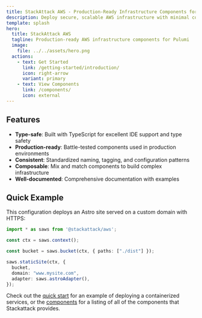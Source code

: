 ```yaml
---
title: StackAttack AWS - Production-Ready Infrastructure Components for Pulumi
description: Deploy secure, scalable AWS infrastructure with minimal code. TypeScript components for VPC, ECS, RDS, S3, and more. Infrastructure as code made simple.
template: splash
hero:
  title: StackAttack AWS
  tagline: Production-ready AWS infrastructure components for Pulumi
  image:
    file: ../../assets/hero.png
  actions:
    - text: Get Started
      link: /getting-started/introduction/
      icon: right-arrow
      variant: primary
    - text: View Components
      link: /components/
      icon: external
---
```


## Features

- **Type-safe**: Built with TypeScript for excellent IDE support and type safety
- **Production-ready**: Battle-tested components used in production environments  
- **Consistent**: Standardized naming, tagging, and configuration patterns
- **Composable**: Mix and match components to build complex infrastructure
- **Well-documented**: Comprehensive documentation with examples

## Quick Example

This configuration deploys an Astro site served on a custom domain with HTTPS:

```ts
import * as saws from '@stackattack/aws';

const ctx = saws.context();

const bucket = saws.bucket(ctx, { paths: ["./dist"] });

saws.staticSite(ctx, {
  bucket,
  domain: "www.mysite.com",
  adapter: saws.astroAdapter(),
});
```

Check out the [quick start](/getting-started/quick-start) for an example of deploying a containerized services, or the [components](/components) for a listing of all of the components that Stackattack provides.
